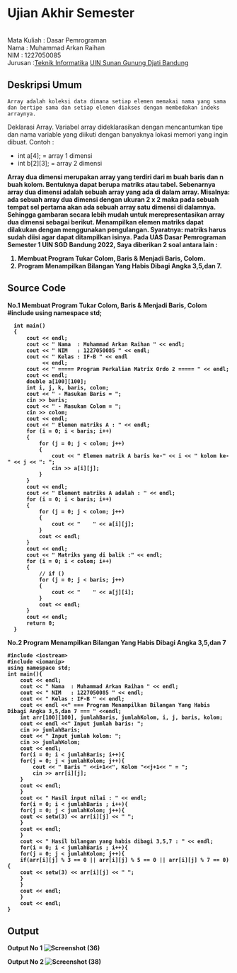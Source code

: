 # Ujian Akhir Semester 
<br>Mata Kuliah  : Dasar Pemrograman
<br>Nama  : Muhammad Arkan Raihan
<br>NIM		:	1227050085
<br>Jurusan		:[Teknik Informatika](http://if.uinsgd.ac.id/) [UIN Sunan Gunung Djati Bandung](https://uinsgd.ac.id/) 

## Deskripsi Umum
	Array adalah koleksi data dimana setiap elemen memakai nama yang sama dan bertipe sama dan setiap elemen diakses dengan membedakan indeks arraynya.
Deklarasi Array. Variabel array dideklarasikan dengan mencantumkan tipe dan nama variable yang diikuti dengan banyaknya lokasi memori yang ingin dibuat. 
Contoh :  
- int a[4];    = array 1 dimensi
- int b[2][3]; = array 2 dimensi

<b> Array dua dimensi merupakan array yang terdiri dari m buah baris dan n buah kolom.
Bentuknya dapat berupa matriks atau tabel. Sebenarnya array dua dimensi adalah sebuah array yang ada di dalam array.
Misalnya: ada sebuah array dua dimensi dengan ukuran 2 x 2 maka pada sebuah tempat sel pertama akan ada sebuah array satu dimensi di dalamnya.
  Sehingga gambaran secara lebih mudah untuk merepresentasikan array dua dimensi sebagai berikut.
Menampilkan elemen matriks dapat dilakukan dengan menggunakan pengulangan.
Syaratnya: matriks harus sudah diisi agar dapat ditampilkan isinya.
  Pada UAS Dasar Pemrograman Semester 1 UIN SGD Bandung 2022, Saya diberikan 2 soal antara lain :
1. Membuat Program Tukar Colom, Baris & Menjadi Baris, Colom.
2. Program Menampilkan Bilangan Yang Habis Dibagi Angka 3,5,dan 7.

## Source Code
No.1 Membuat Program Tukar Colom, Baris & Menjadi Baris, Colom
      #include <iostream>
      using namespace std;

      int main()
      {
          cout << endl;
          cout << " Nama  : Muhammad Arkan Raihan " << endl;
          cout << " NIM   : 1227050085 " << endl;
          cout << " Kelas : IF-B " << endl
               << endl;
          cout << " ===== Program Perkalian Matrix Ordo 2 ===== " << endl;
          cout << endl;
          double a[100][100];
          int i, j, k, baris, colom;
          cout << " - Masukan Baris = ";
          cin >> baris;
          cout << " - Masukan Colom = ";
          cin >> colom;
          cout << endl;
          cout << " Elemen matriks A : " << endl;
          for (i = 0; i < baris; i++)
          {
              for (j = 0; j < colom; j++)
              {
                  cout << " Elemen matrik A baris ke-" << i << " kolom ke-" << j << ": ";
                  cin >> a[i][j];
              }
          }
          cout << endl;
          cout << " Element matriks A adalah : " << endl;
          for (i = 0; i < baris; i++)
          {
              for (j = 0; j < colom; j++)
              {
                  cout << "    " << a[i][j];
              }
              cout << endl;
          }
          cout << endl;
          cout << " Matriks yang di balik :" << endl;
          for (i = 0; i < colom; i++)
          {
              // if ()
              for (j = 0; j < baris; j++)
              {
                  cout << "    " << a[j][i];
              }
              cout << endl;
          }
          cout << endl;
          return 0;
      }

No.2 Program Menampilkan Bilangan Yang Habis Dibagi Angka 3,5,dan 7
	
	#include <iostream>
	#include <iomanip>
	using namespace std;
	int main(){
	    cout << endl;
	    cout << " Nama  : Muhammad Arkan Raihan " << endl;
	    cout << " NIM   : 1227050085 " << endl;
	    cout << " Kelas : IF-B " << endl;
	    cout << endl <<" === Program Menampilkan Bilangan Yang Habis Dibagi Angka 3,5,dan 7 === " <<endl;
		int arr[100][100], jumlahBaris, jumlahKolom, i, j, baris, kolom;
	    cout << endl <<" Input jumlah baris: "; 
		cin >> jumlahBaris;
	    cout << " Input jumlah kolom: "; 
		cin >> jumlahKolom;
	    cout << endl;
	    for(i = 0; i < jumlahBaris; i++){
		for(j = 0; j < jumlahKolom; j++){
		    cout << " Baris " <<i+1<<", Kolom "<<j+1<< " = ";
		    cin >> arr[i][j];
		}
		cout << endl;
	    }
	    cout << " Hasil input nilai : " << endl;
	    for(i = 0; i < jumlahBaris ; i++){
	    for(j = 0; j < jumlahKolom; j++){
		cout << setw(3) << arr[i][j] << " ";
	    }
	    cout << endl;
	    }
	    cout << " Hasil bilangan yang habis dibagi 3,5,7 : " << endl;
	    for(i = 0; i < jumlahBaris ; i++){
	    for(j = 0; j < jumlahKolom; j++){
		if(arr[i][j] % 3 == 0 || arr[i][j] % 5 == 0 || arr[i][j] % 7 == 0){
		cout << setw(3) << arr[i][j] << " ";
		}
	    }
	    cout << endl;
	    }
	    cout << endl;
	}

## Output
Output No 1
![Screenshot (36)](https://user-images.githubusercontent.com/121001016/208374773-4d7bd76a-6205-4b64-aaa8-d1eeb39ca88d.png)

Output No 2
![Screenshot (38)](https://user-images.githubusercontent.com/121001016/208378291-47e2f1e3-4a37-400d-ac70-a8d0dbf1be02.png)

	
